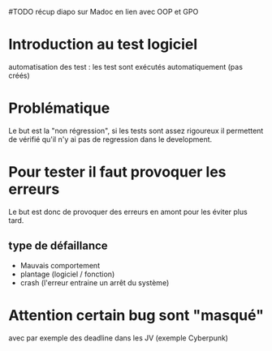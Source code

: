#TODO récup diapo sur Madoc
en lien avec OOP et GPO
# Introduction au test logiciel
automatisation des test : les test sont exécutés automatiquement (pas créés)
# Problématique
Le but est la "non régression", si les tests sont assez rigoureux il permettent de vérifié qu'il n'y ai pas de regression dans le development.
# Pour tester il faut provoquer les erreurs
Le but est donc de provoquer des erreurs en amont pour les éviter plus tard.
## type de défaillance
- Mauvais comportement
- plantage (logiciel / fonction)
- crash (l'erreur entraine un arrêt du système)
# Attention certain bug sont "masqué"
avec par exemple des deadline dans les JV (exemple Cyberpunk)
